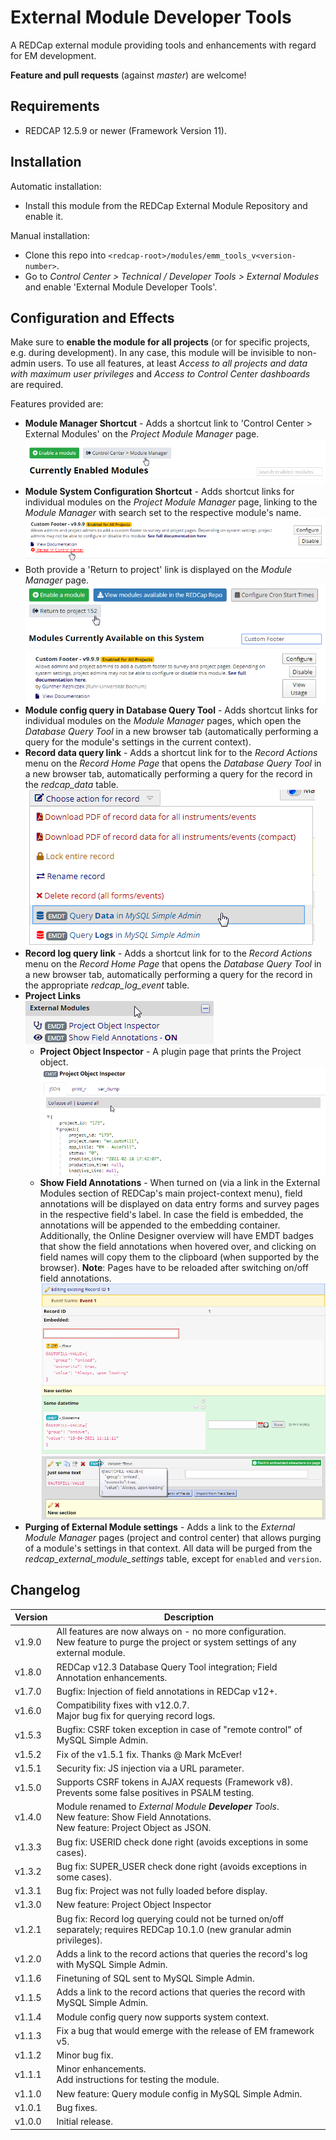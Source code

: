# External Module Developer Tools

A REDCap external module providing tools and enhancements with regard for EM development.

**Feature and pull requests** (against _master_) are welcome!

## Requirements

- REDCAP 12.5.9 or newer (Framework Version 11).

## Installation

Automatic installation:

- Install this module from the REDCap External Module Repository and enable it.

Manual installation:

- Clone this repo into `<redcap-root>/modules/emm_tools_v<version-number>`.
- Go to _Control Center > Technical / Developer Tools > External Modules_ and enable 'External Module Developer Tools'.

## Configuration and Effects

Make sure to **enable the module for all projects** (or for specific projects, e.g. during development). In any case, this module will be invisible to non-admin users. To use all features, at least _Access to all projects and data with maximum user privileges_ and _Access to Control Center dashboards_ are required.

Features provided are:

- **Module Manager Shortcut** - Adds a shortcut link to 'Control Center > External Modules' on the _Project Module Manager_ page.
  ![Screensnip: Module Manager Shortcut](images/module_manager_shortcut.png)
- **Module System Configuration Shortcut** - Adds shortcut links for individual modules on the _Project Module Manager_ page, linking to the _Module Manager_ with search set to the respective module's name.
  ![Screensnip: Module System Configuration Shortcut](images/reveal_module_shortcut.png)
- Both provide a 'Return to project' link is displayed on the _Module Manager_ page.
  ![Screensnip: Return to Project Shortcut](images/return_to_project.png)
- **Module config query in Database Query Tool** - Adds shortcut links for individual modules on the _Module Manager_ pages, which open the _Database Query Tool_ in a new browser tab (automatically performing a query for the module's settings in the current context).
- **Record data query link** - Adds a shortcut link for to the _Record Actions_ menu on the _Record Home Page_ that opens the _Database Query Tool_ in a new browser tab, automatically performing a query for the record in the _redcap_data_ table.
  ![Screensnip: Record Action Menu](images/record-actions.png)
- **Record log query link** - Adds a shortcut link for to the _Record Actions_ menu on the _Record Home Page_ that opens the _Database Query Tool_ in a new browser tab, automatically performing a query for the record in the appropriate _redcap_log_event_ table.
- **Project Links**  
  ![Screensnip: Project-Context Menu Links](images/project-menu-links.png)
  - **Project Object Inspector** - A plugin page that prints the Project object.
  ![Screensnip: Project Object Inspector](images/project-object.png)
  - **Show Field Annotations** - When turned on (via a link in the External Modules section of REDCap's main project-context menu), field annotations will be displayed on data entry forms and survey pages in the respective field's label. In case the field is embedded, the annotations will be appended to the embedding container.  
  Additionally, the Online Designer overview will have EMDT badges that show the field annotations when hovered over, and clicking on field names will copy them to the clipboard (when supported by the browser). 
  **Note**: Pages have to be reloaded after switching on/off field annotations.
  ![Screensnip: Field Annotations, Data Entry Form](images/field-annotations.png)
  ![Screensnip: Field Annotations, Designer](images/designer-annotations.png)
- **Purging of External Module settings** - Adds a link to the _External Module Manager_ pages (project and control center) that allows purging of a module's settings in that context. All data will be purged from the _redcap_external_module_settings_ table, except for `enabled` and `version`.

## Changelog

Version | Description
------- | --------------------
v1.9.0  | All features are now always on - no more configuration.<br>New feature to purge the project or system settings of any external module.
v1.8.0  | REDCap v12.3 Database Query Tool integration; Field Annotation enhancements.
v1.7.0  | Bugfix: Injection of field annotations in REDCap v12+.
v1.6.0  | Compatibility fixes with v12.0.7.<br>Major bug fix for querying record logs.
v1.5.3  | Bugfix: CSRF token exception in case of "remote control" of MySQL Simple Admin.
v1.5.2  | Fix of the v1.5.1 fix. Thanks @ Mark McEver!
v1.5.1  | Security fix: JS injection via a URL parameter.
v1.5.0  | Supports CSRF tokens in AJAX requests (Framework v8).<br>Prevents some false positives in PSALM testing.
v1.4.0  | Module renamed to _External Module **Developer** Tools_.<br>New feature: Show Field Annotations.<br>New feature: Project Object as JSON.
v1.3.3  | Bug fix: USERID check done right (avoids exceptions in some cases).
v1.3.2  | Bug fix: SUPER_USER check done right (avoids exceptions in some cases).
v1.3.1  | Bug fix: Project was not fully loaded before display.
v1.3.0  | New feature: Project Object Inspector
v1.2.1  | Bug fix: Record log querying could not be turned on/off separately; requires REDCap 10.1.0 (new granular admin privileges).
v1.2.0  | Adds a link to the record actions that queries the record's log with MySQL Simple Admin.
v1.1.6  | Finetuning of SQL sent to MySQL Simple Admin.
v1.1.5  | Adds a link to the record actions that queries the record with MySQL Simple Admin.
v1.1.4  | Module config query now supports system context.
v1.1.3  | Fix a bug that would emerge with the release of EM framework v5.
v1.1.2  | Minor bug fix.
v1.1.1  | Minor enhancements.<br>Add instructions for testing the module.
v1.1.0  | New feature: Query module config in MySQL Simple Admin.
v1.0.1  | Bug fixes.
v1.0.0  | Initial release.
